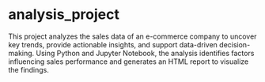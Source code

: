 # analysis_project
This project analyzes the sales data of an e-commerce company to uncover key trends, provide actionable insights, and support data-driven decision-making. Using Python and Jupyter Notebook, the analysis identifies factors influencing sales performance and generates an HTML report to visualize the findings.

